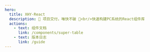 ```yaml
---
hero:
  title: XHY-React
  description: 🤩 项目交付，唯快不破 🎯<br/>快速构建PC系统的React组件库 
  actions:
    - text: 组件文档
      link: /components/super-table
    - text: 版本日志
      link: /guide
---
```


